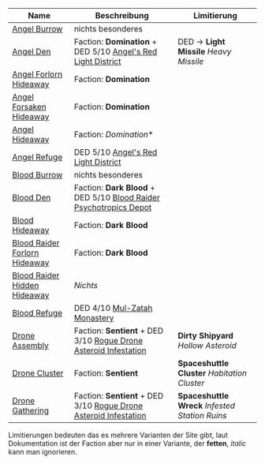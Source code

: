 |Name|Beschreibung|Limitierung|
|---|---|---|
|[Angel Burrow](http://de.sistersprobe.wikia.com/wiki/Angel_Burrow)|nichts besonderes||
|[Angel Den](http://de.sistersprobe.wikia.com/wiki/Angel_Den)|Faction: **Domination** + DED 5/10 [Angel's Red Light District](http://de.sistersprobe.wikia.com/wiki/Angel%27s_Red_Light_District)|DED -> **Light Missile** *Heavy Missile*|
|[Angel Forlorn Hideaway](http://de.sistersprobe.wikia.com/wiki/Angel_Forlorn_Hideaway)|Faction: **Domination**||
|[Angel Forsaken Hideaway](http://de.sistersprobe.wikia.com/wiki/Angel_Forsaken_Hideaway)|Faction: **Domination**||
|[Angel Hideaway](http://de.sistersprobe.wikia.com/wiki/Angel_Hideaway)|Faction: *Domination**||
|[Angel Refuge](http://de.sistersprobe.wikia.com/wiki/Angel_Refuge)|DED 5/10 [Angel's Red Light District](http://de.sistersprobe.wikia.com/wiki/Angel%27s_Red_Light_District)||
|[Blood Burrow](http://de.sistersprobe.wikia.com/wiki/Blood_Burrow)|nichts besonderes||
|[Blood Den](http://de.sistersprobe.wikia.com/wiki/Blood_Den)|Faction: **Dark Blood** + DED 5/10 [Blood Raider Psychotropics Depot](http://de.sistersprobe.wikia.com/wiki/Blood_Raider_Psychotropics_Depot)||
|[Blood Hideaway](http://de.sistersprobe.wikia.com/wiki/Blood_Hideaway)|Faction: **Dark Blood**||
|[Blood Raider Forlorn Hideaway](http://de.sistersprobe.wikia.com/wiki/Blood_Raider_Forlorn_Hideaway)|Faction: **Dark Blood**||
|[Blood Raider Hidden Hideaway](http://de.sistersprobe.wikia.com/wiki/Blood_Raider_Hidden_Hideaway)|*Nichts*||
|[Blood Refuge](http://de.sistersprobe.wikia.com/wiki/Blood_Refuge)|DED 4/10 [Mul-Zatah Monastery](http://de.sistersprobe.wikia.com/wiki/Mul-Zatah_Monastery)||
|[Drone Assembly](http://de.sistersprobe.wikia.com/wiki/Drone_Assembly)|Faction: **Sentient** + DED 3/10 [Rogue Drone Asteroid Infestation](http://de.sistersprobe.wikia.com/wiki/Rogue_Drone_Asteroid_Infestation)|**Dirty Shipyard** *Hollow Asteroid*|
|[Drone Cluster](http://de.sistersprobe.wikia.com/wiki/Drone_Cluster)|Faction: **Sentient**|**Spaceshuttle Cluster** *Habitation Cluster*|
|[Drone Gathering](http://de.sistersprobe.wikia.com/wiki/Drone_Gathering)|Faction: **Sentient** + DED 3/10 [Rogue Drone Asteroid Infestation](http://de.sistersprobe.wikia.com/wiki/Rogue_Drone_Asteroid_Infestation)|**Spaceshuttle Wreck** *Infested Station Ruins*|

Limitierungen bedeuten das es mehrere Varianten der Site gibt, laut Dokumentation ist der Faction aber nur in einer Variante, der **fetten**, *italic* kann man ignorieren.
